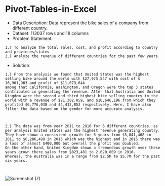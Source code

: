 # Pivot-Tables-in-Excel
 
* Data Description: Data represent the bike sales of a company from different country.
* Dataset: 113037 rows and 18 columns
* Problem Statement: 
```
1.) To analyze the total sales, cost, and profit according to country and provinces/states
2.) Analyze the revenue of different countries for the past few years.
```

* Solution:
```
1.) From the analysis we found that United States was the highest selling bike around the world with $27,975,547 with cost of $ 16,901,903 and profit of $11,073,644
among that California, Washington, and Oregon were the top 3 states contributed in generating the revenue. After that Australia and United Kingdom were the second and third highest bike selling country in the world with a revenue of $21,302,059, and $10,646,196 from which they profited $6,776,030 and $4,413,853 respectively. Here, I have also filter the data based on the gender for more accurate analysis.



2.) The data was from year 2011 to 2016 for 6 different countries, as per analysis United States was the highest revenue generating country. They have shown a consistent growth for 6 years from $3,041,468 in 2011 to $6,286,498 in 2015 which was the highest and in 2016 there was a loss of almost $400,000 but overall the profit was doubled.
On the other hand, United Kingdom shown a tremondous growth over these years grown there sales from $823,481 to 2,620,809 in 2016.
Whereas, the Australia was in a range from $2.5M to $5.7M for the past six years.



```

![Screenshot (7)](https://user-images.githubusercontent.com/107895872/214433093-0c5a88f7-2051-4a74-8a9c-d164f9bda5cb.png)
